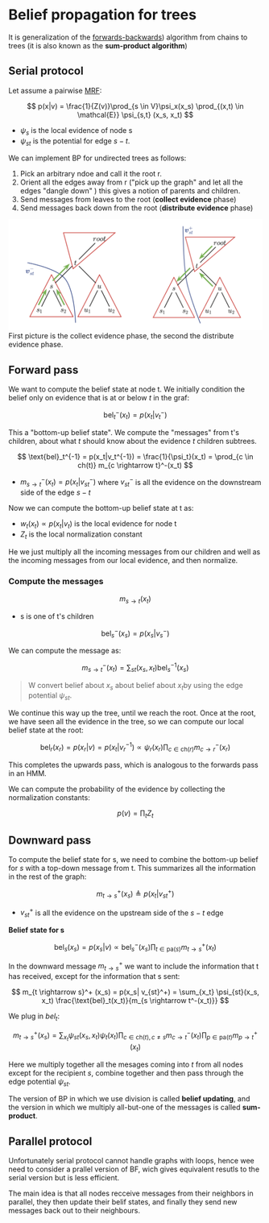 # Belief propagation for trees

It is generalization of the [forwards-backwards](infference_in_hidden_markov_models.md)) algorithm from chains to trees (it is also known as the **sum-product algorithm**)

## Serial protocol

Let assume a pairwise [MRF](markov_random_fields.md):

$$
p(x|v) = \frac{1}{Z(v)}\prod_{s \in V}\psi_x(x_s) \prod_{(x,t) \in \mathcal{E}} \psi_{s,t} (x_s, x_t)
$$

* $\psi_s$ is the local evidence of node s
* $\psi_{st}$ is the potential for edge $s - t$. 

We can implement BP for undirected trees as follows:

1. Pick an arbitrary ndoe and call it the root r.
2. Orient all the edges away from r ("pick up the graph" and let all the edges "dangle down" ) this gives a notion of parents and children. 
3. Send messages from leaves to the root (**collect evidence** phase)
4. Send messages back down from the root (**distribute evidence** phase) 

![](../.images/machine_learning/belief_propagation_message_passing.png)
First picture is the collect evidence phase, the second the distribute evidence phase.

## Forward pass
We want to compute the belief state at node t. We initially condition the belief only on evidence that is at or below $t$ in the graf:

$$\text{bel}_t^-(x_t) = p(x_t|v_t^-)$$

This a "bottom-up belief state". We compute the "messages" from t's children, about what $t$ should know about the evidence $t$ children subtrees.

$$
\text{bel}_t^{-1} = p(x_t|v_t^{-1}) = \frac{1}{\psi_t}(x_t) = \prod_{c \in ch(t)} m_{c \rightarrow t}^-(x_t)
$$

* $m_{s\rightarrow t}^- (x_t) = p(x_t| v_{st}^-)$ where $v_{st}^-$ is all the evidence on the downstream side of the edge $s-t$

Now we can compute the bottom-up belief state at t as:

* $w_t(x_t) \propto p(x_t|v_t)$ is the local evidence for node t
* $Z_t$ is the local normalization constant

He we just multiply all the incoming messages from our children and well as the incoming messages from our local evidence, and then normalize.

### Compute the messages
$$m_{s \rightarrow t}(x_t)​$$ 

* s is one of t's children

$$\text{bel}_s^{-} (x_s) = p(x_s| v_s^-)​$$ 

We can compute the message as:

$$
m_{s \rightarrow t}^- (x_t) = \sum_{st}(x_s, x_t) \text{bel}_s^{-1}(x_s)
$$

> W convert belief about $x_s​$ about belief about $x_t​$ by using the edge potential $\psi_{st}​$. 

We continue this way up the tree, until we reach the root. Once at the root, we have seen all the evidence in the tree, so we can compute our local belief state at the root:

$$
\text{bel}_r(x_r) = p(x_r|v) = p(x_t| v_r^{-1}) \propto \psi_r(x_r)\prod_{c \in \text{ch}(r)} m^-_{c \rightarrow r}(x_r)
$$

This completes the upwards pass, which is analogous to the forwards pass in an HMM. 

We can compute the probability of the evidence by collecting the normalization constants:

$$
p(v) = \prod_tZ_t
$$

## Downward pass

To compute the belief state for s, we need to combine the bottom-up belief for $s$ with a top-down message from t. This summarizes all the information in the rest of the graph:

$$m_{t \rightarrow s}^+ (x_s) \triangleq p(x_t| v^+_{st})$$

* $v_{st}^+$ is all the evidence on the upstream side of the $s-t$ edge

**Belief state for s**

$$
\text{bel}_s(x_s) = p(x_s|v) \propto \text{bel}_s^-(x_s) \prod_{t \in \text{pa}(s)} m_{t \rightarrow s}^+ (x_t)
$$

In the downward message $m_{t \rightarrow s}^+$ we want to include the information that t has received, except for the information that s sent:

$$
m_{t \rightarrow s}^+ (x_s) = p(x_s| v_{st}^+) = \sum_{x_t} \psi_{st}(x_s, x_t) \frac{\text{bel}_t(x_t)}{m_{s \rightarrow t^-(x_t)}}
$$

We plug in $bel_t$:

$$
m_{t \rightarrow s}^+ (x_s) = \sum_{x_t}\psi_{st}(x_s, x_t)\psi_t(x_t) \prod_{c \in \text{ch}(t), c \ne s}m_{c \rightarrow t}^-(x_t)\prod_{p \in \text{pa}(t)} m_{p \rightarrow t}^+ (x_t)
$$

Here we multiply together all the mesages coming into $t$ from all nodes except for the recipient $s$, combine together and then pass through the edge potential $\psi_{st}​$. 

The version of BP in which we use division is called **belief updating**, and the version in which we multiply all-but-one of the messages is called **sum-product**.

## Parallel protocol

Unfortunately serial protocol cannot handle graphs with loops, hence wee need to consider a prallel version of BF, wich gives equivalent resutls to the serial version but is less efficient. 

The main idea is that all nodes recceive messages from their neighbors in parallel, they then update their belif states, and finally they send new messages back out to their neighbours. 

